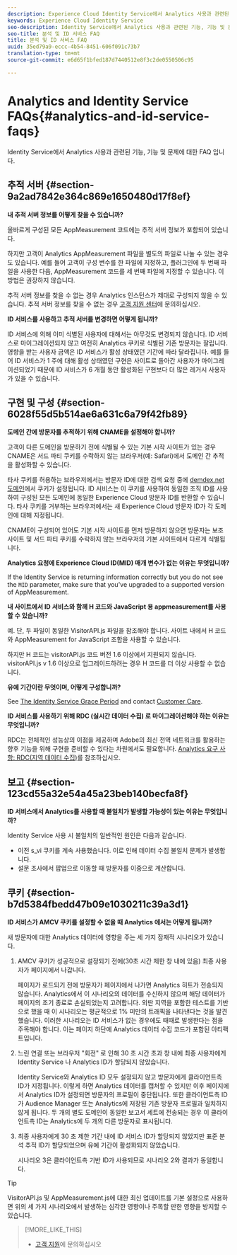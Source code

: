 ```yaml
---
description: Experience Cloud Identity Service에서 Analytics 사용과 관련된 기능, 기능 및 문제에 대한 FAQ 입니다.
keywords: Experience Cloud Identity Service
seo-description: Identity Service에서 Analytics 사용과 관련된 기능, 기능 및 문제에 대한 FAQ 입니다.
seo-title: 분석 및 ID 서비스 FAQ
title: 분석 및 ID 서비스 FAQ
uuid: 35ed79a9-eccc-4b54-8451-606f091c73b7
translation-type: tm+mt
source-git-commit: e6d65f1bfed187d7440512e8f3c2de0550506c95

---
```



# Analytics and Identity Service FAQs{#analytics-and-id-service-faqs}

Identity Service에서 Analytics 사용과 관련된 기능, 기능 및 문제에 대한 FAQ 입니다.

## 추적 서버 {#section-9a2ad7842e364c869e1650480d17f8ef}

**내 추적 서버 정보를 어떻게 찾을 수 있습니까?**

올바르게 구성된 모든 AppMeasurement 코드에는 추적 서버 정보가 포함되어 있습니다.

하지만 고객이 Analytics AppMeasurement 파일을 별도의 파일로 나눌 수 있는 경우도 있습니다. 예를 들어 고객이 구성 변수를 한 파일에 지정하고, 플러그인에 두 번째 파일을 사용한 다음, AppMeasurement 코드를 세 번째 파일에 지정할 수 있습니다. 이 방법은 권장하지 않습니다.

추적 서버 정보를 찾을 수 없는 경우 Analytics 인스턴스가 제대로 구성되지 않을 수 있습니다. 추적 서버 정보를 찾을 수 없는 경우 [고객 지원 센터](https://helpx.adobe.com/marketing-cloud/contact-support.html)에 문의하십시오.

**ID 서비스를 사용하고 추적 서버를 변경하면 어떻게 됩니까?**

ID 서비스에 의해 이미 식별된 사용자에 대해서는 아무것도 변경되지 않습니다. ID 서비스로 마이그레이션되지 않고 여전히 Analytics 쿠키로 식별된 기존 방문자는 잘립니다. 영향을 받는 사용자 금액은 ID 서비스가 활성 상태였던 기간에 따라 달라집니다. 예를 들어 ID 서비스가 1 주에 대해 활성 상태였던 구현은 사이트로 돌아간 사용자가 마이그레이션되었기 때문에 ID 서비스가 6 개월 동안 활성화된 구현보다 더 많은 레거시 사용자가 있을 수 있습니다.

## 구현 및 구성 {#section-6028f55d5b514ae6a631c6a79f42fb89}

**도메인 간에 방문자를 추적하기 위해 CNAME을 설정해야 합니까?**

고객이 다른 도메인을 방문하기 전에 식별될 수 있는 기본 시작 사이트가 있는 경우 CNAME은 서드 파티 쿠키를 수락하지 않는 브라우저(예: Safari)에서 도메인 간 추적을 활성화할 수 있습니다.

타사 쿠키를 허용하는 브라우저에서는 방문자 ID에 대한 검색 요청 중에 [demdex.net 도메인](https://marketing.adobe.com/resources/help/en_US/aam/demdex-calls.html)에서 쿠키가 설정됩니다. ID 서비스는 이 쿠키를 사용하여 동일한 조직 ID를 사용하여 구성된 모든 도메인에 동일한 Experience Cloud 방문자 ID를 반환할 수 있습니다. 타사 쿠키를 거부하는 브라우저에서는 새 Experience Cloud 방문자 ID가 각 도메인에 대해 지정됩니다.

CNAME이 구성되어 있어도 기본 시작 사이트를 먼저 방문하지 않으면 방문자는 보조 사이트 및 서드 파티 쿠키를 수락하지 않는 브라우저의 기본 사이트에서 다르게 식별됩니다.

**Analytics 요청에 Experience Cloud ID(MID) 매개 변수가 없는 이유는 무엇입니까?**

If the Identity Service is returning information correctly but you do not see the `MID` parameter, make sure that you've upgraded to a supported version of AppMeasurement.

**내 사이트에서 ID 서비스와 함께 H 코드와 JavaScript 용 appmeasurement를 사용할 수 있습니까?**

예. 단, 두 파일이 동일한 VisitorAPI.js 파일을 참조해야 합니다. 사이트 내에서 H 코드와 AppMeasurement for JavaScript 조합을 사용할 수 있습니다.

하지만 H 코드는 visitorAPI.js 코드 버전 1.6 이상에서 지원되지 않습니다. visitorAPI.js v 1.6 이상으로 업그레이드하려는 경우 H 코드를 더 이상 사용할 수 없습니다.

**유예 기간이란 무엇이며, 어떻게 구성합니까?**

See [The Identity Service Grace Period](../reference/analytics-reference/grace-period.md) and contact [Customer Care](https://helpx.adobe.com/marketing-cloud/contact-support.html).

**ID 서비스를 사용하기 위해 RDC (실시간 데이터 수집) 로 마이그레이션해야 하는 이유는 무엇입니까?**

RDC는 전체적인 성능상의 이점을 제공하며 Adobe의 최신 전역 네트워크를 활용하는 향후 기능을 위해 구현을 준비할 수 있다는 차원에서도 필요합니다. [Analytics 요구 사항: RDC(지역 데이터 수집)](../reference/requirements.md#section-7d04bb013bc84a25bae3b148bc0ca25f)를 참조하십시오.

## 보고 {#section-123cd55a32e54a45a23beb140becfa8f}

**ID 서비스에서 Analytics를 사용할 때 불일치가 발생할 가능성이 있는 이유는 무엇입니까?**

Identity Service 사용 시 불일치의 일반적인 원인은 다음과 같습니다.

* 이전 s_vi 쿠키를 계속 사용했습니다. 이로 인해 데이터 수집 불일치 문제가 발생합니다.
* 설문 조사에서 팝업으로 이동할 때 방문자를 이중으로 계산합니다.

## 쿠키 {#section-b7d5384fbedd47b09e1030211c39a3d1}

**ID 서비스가 AMCV 쿠키를 설정할 수 없을 때 Analytics 에서는 어떻게 됩니까?**

새 방문자에 대한 Analytics 데이터에 영향을 주는 세 가지 잠재적 시나리오가 있습니다.

1. AMCV 쿠키가 성공적으로 설정되기 전에(30초 시간 제한 창 내에 있음) 최종 사용자가 페이지에서 나갑니다.

   페이지가 로드되기 전에 방문자가 페이지에서 나가면 Analytics 히트가 전송되지 않습니다. Analytics에서 이 시나리오의 데이터를 수신하지 않으며 해당 데이터가 페이지의 조기 종료로 손실되었는지 고려합니다. 외딴 지역을 포함한 테스트를 기반으로 했을 때 이 시나리오는 평균적으로 1% 미만의 트래픽을 나타낸다는 것을 발견했습니다. 이러한 시나리오는 ID 서비스가 없는 경우에도 때때로 발생한다는 점을 주목해야 합니다. 이는 페이지 하단에 Analytics 데이터 수집 코드가 포함된 아티팩트입니다.

1. 느린 연결 또는 브라우저 "회전" 로 인해 30 초 시간 초과 창 내에 최종 사용자에게 Identity Service 나 Analytics ID가 할당되지 않았습니다.

   Identity Service와 Analytics ID 모두 설정되지 않고 방문자에게 클라이언트측 ID가 지정됩니다. 이렇게 하면 Analytics 데이터를 캡처할 수 있지만 이후 페이지에서 Analytics ID가 설정되면 방문자의 프로필이 중단됩니다. 또한 클라이언트측 ID가 Audience Manager 또는 Analytics에 저장된 기존 방문자 프로필과 일치하지 않게 됩니다. 두 개의 별도 도메인이 동일한 보고서 세트에 전송되는 경우 이 클라이언트측 ID는 Analytics에 두 개의 다른 방문자로 표시됩니다.

1. 최종 사용자에게 30 초 제한 기간 내에 ID 서비스 ID가 할당되지 않았지만 표준 분석 추적 ID가 할당되었으며 유예 기간이 활성화되지 않았습니다.

   시나리오 3은 클라이언트측 기반 ID가 사용되므로 시나리오 2와 결과가 동일합니다.

>[!TIP]
>
>VisitorAPI.js 및 AppMeasurement.js에 대한 최신 업데이트를 기본 설정으로 사용하면 위의 세 가지 시나리오에서 발생하는 심각한 영향이나 주목할 만한 영향을 방지할 수 있습니다.

>[!MORE_LIKE_THIS]
>
>* [고객 지원](https://helpx.adobe.com/marketing-cloud/contact-support.html)에 문의하십시오

